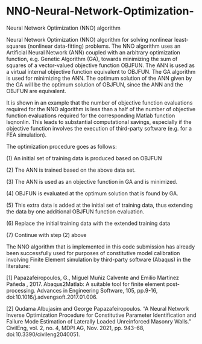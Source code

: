 # NNO-Neural-Network-Optimization-
Neural Network Optimization (NNO) algorithm


Neural Network Optimization (NNO) algorithm for solving nonlinear least-squares (nonlinear data-fitting) problems. The NNO algorithm uses an Artificial Neural Network (ANN) coupled with an arbitrary optimization function, e.g. Genetic Algorithm (GA), towards minimizing the sum of squares of a vector-valued objective function OBJFUN. The ANN is used as a virtual internal objective function equivalent to OBJFUN. The GA algorithm is used for minimizing the ANN. The optimum solution of the ANN given by the GA will be the optimum solution of OBJFUN, since the ANN and the OBJFUN are equivalent. 

It is shown in an example that the number of objective function evaluations required for the NNO algorithm is less than a half of the number of objective function evaluations required for the corresponding Matlab function lsqnonlin. This leads to substantial computational savings, especially if the objective function involves the execution of third-party software (e.g. for a FEA simulation).

The optimization procedure goes as follows: 

(1) An initial set of training data is produced based on OBJFUN

(2) The ANN is trained based on the above data set.

(3) The ANN is used as an objective function in GA and is minimized.

(4) OBJFUN is evaluated at the optimum solution that is found by GA.

(5) This extra data is added at the initial set of training data, thus extending the data by one additional OBJFUN function evaluation.

(6) Replace the initial training data with the extended training data

(7) Continue with step (2) above

The NNO algorithm that is implemented in this code submission has already  been successfully used for purposes of constitutive model calibration  involving Finite Element simulation by third-party software (Abaqus) in  the literature:

[1] Papazafeiropoulos, G., Miguel Muñiz Calvente and Emilio Martínez Pañeda , 2017. Abaqus2Matlab: A suitable tool for finite element  post-processing. Advances in Engineering Software, 105, pp.9-16,  doi:10.1016/j.advengsoft.2017.01.006.

[2] Qudama Albujasim and George Papazafeiropoulos. “A Neural Network Inverse Optimization  Procedure for Constitutive Parameter Identification and Failure Mode  Estimation of Laterally Loaded Unreinforced Masonry Walls.” CivilEng,  vol. 2, no. 4, MDPI AG, Nov. 2021, pp. 943–68,  doi:10.3390/civileng2040051.
